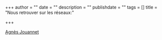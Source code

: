 +++
author = ""
date = ""
description = ""
publishdate = ""
tags = []
title = "Nous retrouver sur les réseaux:"

+++
<div class="LI-profile-badge"  data-version="v1" data-size="medium" data-locale="fr_FR" data-type="horizontal" data-theme="light" data-vanity="agnès-jouannet-785340190"><a class="LI-simple-link" href='[https://fr.linkedin.com/in/agn%C3%A8s-jouannet-785340190?trk=profile-badge](https://fr.linkedin.com/in/agn%C3%A8s-jouannet-785340190?trk=profile-badge "https://fr.linkedin.com/in/agn%C3%A8s-jouannet-785340190?trk=profile-badge")'>Agnès Jouannet</a></div>